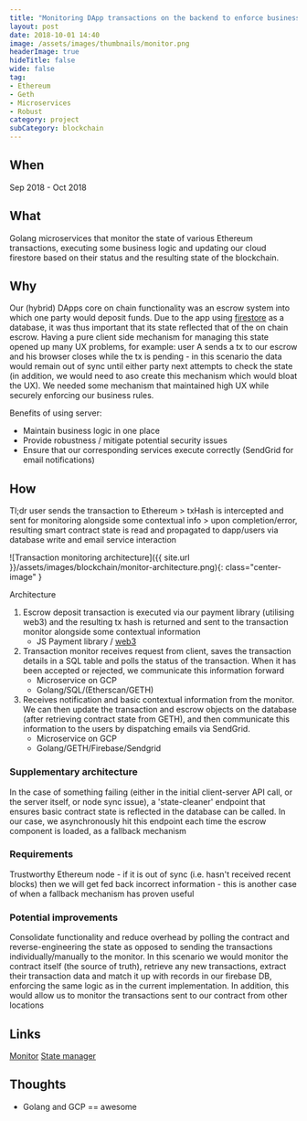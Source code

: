 ```yaml
---
title: "Monitoring DApp transactions on the backend to enforce business logic"
layout: post
date: 2018-10-01 14:40
image: /assets/images/thumbnails/monitor.png
headerImage: true 
hideTitle: false
wide: false
tag:
- Ethereum
- Geth
- Microservices
- Robust
category: project
subCategory: blockchain
---
```


<style>
    .center-image{
        margin: 0 auto;
        display: flex;
    }
</style>

## When
Sep 2018 - Oct 2018


## What
Golang microservices that monitor the state of various Ethereum transactions, executing some business logic and updating our cloud firestore based on their status and the resulting state of the blockchain.

## Why
Our (hybrid) DApps core on chain functionality was an escrow system into which one party would deposit funds. Due to the app using [firestore](https://firebase.google.com/docs/firestore/) as a database, it was thus important that its state reflected that of the on chain escrow. Having a pure client side mechanism for managing this state opened up many UX problems, for example: user A sends a tx to our escrow and his browser closes while the tx is pending - in this scenario the data would remain out of sync until either party next attempts to check the state (in addition, we would need to aso create this mechanism which would bloat the UX). We needed some mechanism that maintained high UX while securely enforcing our business rules. 

Benefits of using server:
 - Maintain business logic in one place
 - Provide robustness / mitigate potential security issues
 - Ensure that our corresponding services execute correctly (SendGrid for email notifications)

## How

Tl;dr user sends the transaction to Ethereum > txHash is intercepted and sent for monitoring alongside some contextual info > upon completion/error, resulting smart contract state is read and propagated to dapp/users via database write and email service interaction


![Transaction monitoring architecture]({{ site.url }}/assets/images/blockchain/monitor-architecture.png){: class="center-image" }
<figcaption class="caption">Architecture</figcaption>

1. Escrow deposit transaction is executed via our payment library (utilising web3) and the resulting tx hash is returned and sent to the transaction monitor alongside some contextual information
    - JS Payment library / [web3](https://www.npmjs.com/package/web3)  
2. Transaction monitor receives request from client, saves the transaction details in a SQL table and polls the status of the transaction. When it has been accepted or rejected, we communicate this information forward
    - Microservice on GCP
    - Golang/SQL/(Etherscan/GETH)
3. Receives notification and basic contextual information from the monitor. We can then update the transaction and escrow objects on the database (after retrieving contract state from GETH), and then communicate this information to the users by dispatching emails via SendGrid. 
    - Microservice on GCP
    - Golang/GETH/Firebase/Sendgrid


### Supplementary architecture
In the case of something failing (either in the initial client-server API call, or the server itself, or node sync issue), a 'state-cleaner' endpoint that ensures basic contract state is reflected in the database can be called. In our case, we asynchronously hit this endpoint each time the escrow component is loaded, as a fallback mechanism


### Requirements 
Trustworthy Ethereum node - if it is out of sync (i.e. hasn't received recent blocks) then we will get fed back incorrect information - this is another case of when a fallback mechanism has proven useful 


### Potential improvements
Consolidate functionality and reduce overhead by polling the contract and reverse-engineering the state as opposed to sending the transactions individually/manually to the monitor. In this scenario we would monitor the contract itself (the source of truth), retrieve any new transactions, extract their transaction data and match it up with records in our firebase DB, enforcing the same logic as in the current implementation. In addition, this would allow us to monitor the transactions sent to our contract from other locations


## Links
[Monitor](https://gitlab.com/alsco77/ethereum-transaction-monitor)
[State manager](https://gitlab.com/alsco77/transaction-callback-api)

## Thoughts
- Golang and GCP == awesome








